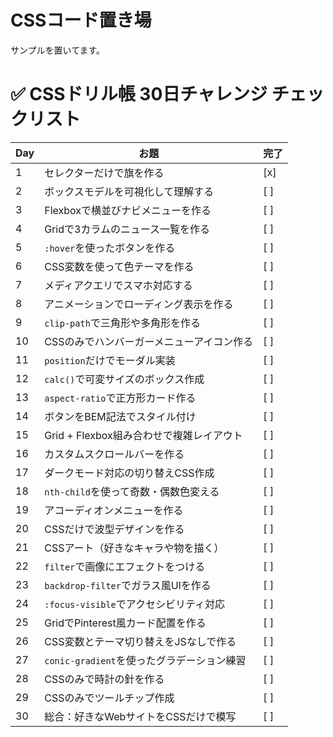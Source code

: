 # CSSコード置き場
サンプルを置いてます。


# ✅ CSSドリル帳 30日チャレンジ チェックリスト

| Day | お題 | 完了 |
|-----|------|------|
| 1 | セレクターだけで旗を作る | [x] |
| 2 | ボックスモデルを可視化して理解する | [ ] |
| 3 | Flexboxで横並びナビメニューを作る | [ ] |
| 4 | Gridで3カラムのニュース一覧を作る | [ ] |
| 5 | `:hover`を使ったボタンを作る | [ ] |
| 6 | CSS変数を使って色テーマを作る | [ ] |
| 7 | メディアクエリでスマホ対応する | [ ] |
| 8 | アニメーションでローディング表示を作る | [ ] |
| 9 | `clip-path`で三角形や多角形を作る | [ ] |
| 10 | CSSのみでハンバーガーメニューアイコン作る | [ ] |
| 11 | `position`だけでモーダル実装 | [ ] |
| 12 | `calc()`で可変サイズのボックス作成 | [ ] |
| 13 | `aspect-ratio`で正方形カード作る | [ ] |
| 14 | ボタンをBEM記法でスタイル付け | [ ] |
| 15 | Grid + Flexbox組み合わせで複雑レイアウト | [ ] |
| 16 | カスタムスクロールバーを作る | [ ] |
| 17 | ダークモード対応の切り替えCSS作成 | [ ] |
| 18 | `nth-child`を使って奇数・偶数色変える | [ ] |
| 19 | アコーディオンメニューを作る | [ ] |
| 20 | CSSだけで波型デザインを作る | [ ] |
| 21 | CSSアート（好きなキャラや物を描く） | [ ] |
| 22 | `filter`で画像にエフェクトをつける | [ ] |
| 23 | `backdrop-filter`でガラス風UIを作る | [ ] |
| 24 | `:focus-visible`でアクセシビリティ対応 | [ ] |
| 25 | GridでPinterest風カード配置を作る | [ ] |
| 26 | CSS変数とテーマ切り替えをJSなしで作る | [ ] |
| 27 | `conic-gradient`を使ったグラデーション練習 | [ ] |
| 28 | CSSのみで時計の針を作る | [ ] |
| 29 | CSSのみでツールチップ作成 | [ ] |
| 30 | 総合：好きなWebサイトをCSSだけで模写 | [ ] |
